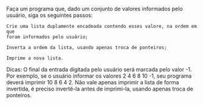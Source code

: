 Faça um programa que, dado um conjunto de valores informados pelo usuário, siga
os seguintes passos:

	Crie uma lista duplamente encadeada contendo esses valore, na ordem em que 
	foram informados pelo usuário;

	Inverta a ordem da lista, usando apenas troca de ponteiros;

	Imprime a nova lista.

Dicas:
	O final da entrada digitada pelo usuário será marcada pelo valor -1. 
	Por exemplo, se o usuário informar os valores 2 4 6 8 10 -1, seu programa 
	deverá imprimir 10 8 6 4 2. Não vale apenas imprimir a lista de forma 
	invertida, é preciso invertê-la antes de imprimi-la, usando apenas troca de
	ponteiros.
